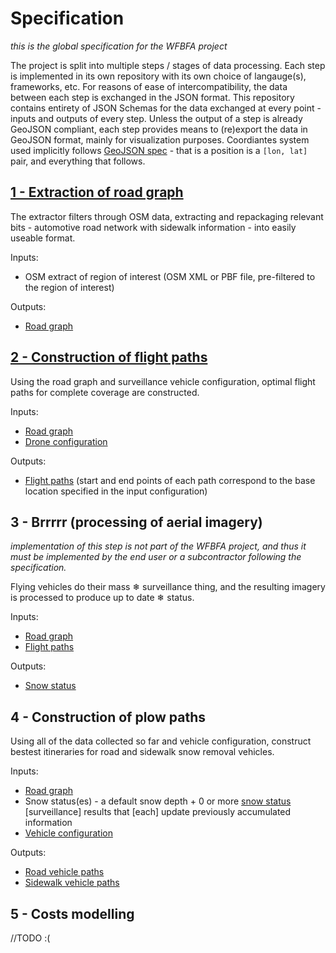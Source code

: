 # Specification
_this is the global specification for the WFBFA project_

The project is split into multiple steps / stages of data processing.
Each step is implemented in its own repository with its own choice of langauge(s), frameworks, etc.
For reasons of ease of intercompatibility, the data between each step is exchanged in the JSON format.
This repository contains entirety of JSON Schemas for the data exchanged at every point - inputs and outputs of every step.
Unless the output of a step is already GeoJSON compliant, each step provides means to (re)export the data in GeoJSON format, mainly for visualization purposes.
Coordiantes system used implicitly follows [GeoJSON spec](https://datatracker.ietf.org/doc/html/rfc7946#section-3.1.1) - that is a position is a `[lon, lat]` pair, and everything that follows.

## [1 - Extraction of road graph](https://github.com/WFBFA/Extract-OSM)

The extractor filters through OSM data, extracting and repackaging relevant bits - automotive road network with sidewalk information - into easily useable format.

Inputs:
- OSM extract of region of interest (OSM XML or PBF file, pre-filtered to the region of interest)

Outputs:
- [Road graph](1.road-graph.schema.json)

## [2 - Construction of flight paths](https://github.com/WFBFA/Flight-Paths)

Using the road graph and surveillance vehicle configuration, optimal flight paths for complete coverage are constructed. 

Inputs:
- [Road graph](1.road-graph.schema.json)
- [Drone configuration](2.drones.schema.json)

Outputs:
- [Flight paths](2.flight-paths.schema.json) (start and end points of each path correspond to the base location specified in the input configuration)

## 3 - Brrrrr (processing of aerial imagery)

_implementation of this step is not part of the WFBFA project, and thus it must be implemented by the end user or a subcontractor following the specification._

Flying vehicles do their mass ❄ surveillance thing, and the resulting imagery is processed to produce up to date ❄ status.

Inputs:
- [Road graph](1.road-graph.schema.json)
- [Flight paths](2.flight-paths.schema.json)

Outputs:
- [Snow status](3.snow-status.schema.json)

## 4 - Construction of plow paths

Using all of the data collected so far and vehicle configuration, construct bestest itineraries for road and sidewalk snow removal vehicles.

Inputs:
- [Road graph](1.road-graph.schema.json)
- Snow status(es) - a default snow depth + 0 or more [snow status](3.snow-status.schema.json) \[surveillance\] results that \[each\] update previously accumulated information
- [Vehicle configuration](4.vehicles.schema.json)

Outputs:
- [Road vehicle paths](4.road-paths.schema.json)
- [Sidewalk vehicle paths](4.sidewalk-paths.schema.json)

## 5 - Costs modelling

//TODO :(
